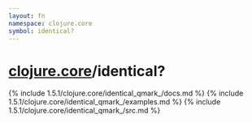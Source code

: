 ```yaml
---
layout: fn
namespace: clojure.core
symbol: identical?
---
```


# [clojure.core](../)/identical?

{% include 1.5.1/clojure.core/identical_qmark_/docs.md %}
{% include 1.5.1/clojure.core/identical_qmark_/examples.md %}
{% include 1.5.1/clojure.core/identical_qmark_/src.md %}

